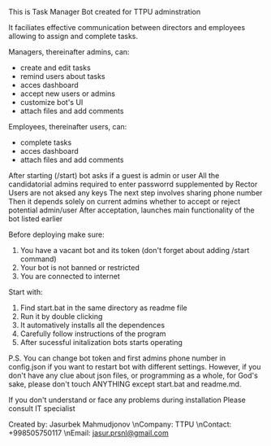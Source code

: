 This is Task Manager Bot created for TTPU adminstration

It faciliates effective communication between directors and employees 
allowing to assign and complete tasks.

Managers, thereinafter admins, can:
- create and edit tasks
- remind users about tasks
- acces dashboard
- accept new users or admins
- customize bot's UI
- attach files and add comments


Employees, thereinafter users, can:
- complete tasks
- acces dashboard
- attach files and add comments

After starting (/start) bot asks if a guest is admin or user
All the candidatorial admins required to enter passworrd supplemented by Rector
Users are not aksed any keys
The next step involves sharing phone number
Then it depends solely on current admins whether to accept or reject potential admin/user
After acceptation, launches main functionality of the bot listed earlier

Before deploying make sure:
1. You have a vacant bot and its token (don't forget about adding /start command)
2. Your bot is not banned or restricted
3. You are connected to internet

Start with:
1. Find start.bat in the same directory as readme file
2. Run it by double clicking
3. It automatively installs all the dependences
4. Carefully follow instructions of the program
5. After sucessful initalization bots starts operating

P.S. You can change bot token and first admins phone number
in config.json if you want to restart bot with different
settings. However, if you don't have any clue about json files,
or programming as a whole, for God's sake, please don't touch
ANYTHING except start.bat and readme.md.

If you don't understand or face any problems during installation
Please consult IT specialist


Created by: Jasurbek Mahmudjonov
\nCompany: TTPU
\nContact: +998505750117
\nEmail: jasur.prsnl@gmail.com

